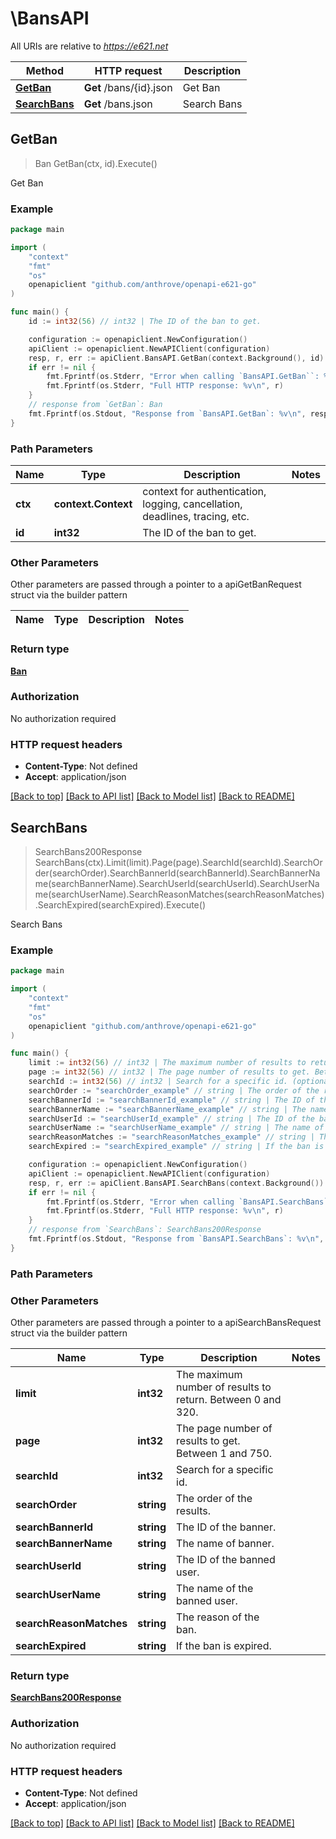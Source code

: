 # \BansAPI

All URIs are relative to *https://e621.net*

Method | HTTP request | Description
------------- | ------------- | -------------
[**GetBan**](BansAPI.md#GetBan) | **Get** /bans/{id}.json | Get Ban
[**SearchBans**](BansAPI.md#SearchBans) | **Get** /bans.json | Search Bans



## GetBan

> Ban GetBan(ctx, id).Execute()

Get Ban

### Example

```go
package main

import (
	"context"
	"fmt"
	"os"
	openapiclient "github.com/anthrove/openapi-e621-go"
)

func main() {
	id := int32(56) // int32 | The ID of the ban to get.

	configuration := openapiclient.NewConfiguration()
	apiClient := openapiclient.NewAPIClient(configuration)
	resp, r, err := apiClient.BansAPI.GetBan(context.Background(), id).Execute()
	if err != nil {
		fmt.Fprintf(os.Stderr, "Error when calling `BansAPI.GetBan``: %v\n", err)
		fmt.Fprintf(os.Stderr, "Full HTTP response: %v\n", r)
	}
	// response from `GetBan`: Ban
	fmt.Fprintf(os.Stdout, "Response from `BansAPI.GetBan`: %v\n", resp)
}
```

### Path Parameters


Name | Type | Description  | Notes
------------- | ------------- | ------------- | -------------
**ctx** | **context.Context** | context for authentication, logging, cancellation, deadlines, tracing, etc.
**id** | **int32** | The ID of the ban to get. | 

### Other Parameters

Other parameters are passed through a pointer to a apiGetBanRequest struct via the builder pattern


Name | Type | Description  | Notes
------------- | ------------- | ------------- | -------------


### Return type

[**Ban**](Ban.md)

### Authorization

No authorization required

### HTTP request headers

- **Content-Type**: Not defined
- **Accept**: application/json

[[Back to top]](#) [[Back to API list]](../README.md#documentation-for-api-endpoints)
[[Back to Model list]](../README.md#documentation-for-models)
[[Back to README]](../README.md)


## SearchBans

> SearchBans200Response SearchBans(ctx).Limit(limit).Page(page).SearchId(searchId).SearchOrder(searchOrder).SearchBannerId(searchBannerId).SearchBannerName(searchBannerName).SearchUserId(searchUserId).SearchUserName(searchUserName).SearchReasonMatches(searchReasonMatches).SearchExpired(searchExpired).Execute()

Search Bans



### Example

```go
package main

import (
	"context"
	"fmt"
	"os"
	openapiclient "github.com/anthrove/openapi-e621-go"
)

func main() {
	limit := int32(56) // int32 | The maximum number of results to return. Between 0 and 320. (optional)
	page := int32(56) // int32 | The page number of results to get. Between 1 and 750. (optional)
	searchId := int32(56) // int32 | Search for a specific id. (optional)
	searchOrder := "searchOrder_example" // string | The order of the results. (optional)
	searchBannerId := "searchBannerId_example" // string | The ID of the banner. (optional)
	searchBannerName := "searchBannerName_example" // string | The name of banner. (optional)
	searchUserId := "searchUserId_example" // string | The ID of the banned user. (optional)
	searchUserName := "searchUserName_example" // string | The name of the banned user. (optional)
	searchReasonMatches := "searchReasonMatches_example" // string | The reason of the ban. (optional)
	searchExpired := "searchExpired_example" // string | If the ban is expired. (optional)

	configuration := openapiclient.NewConfiguration()
	apiClient := openapiclient.NewAPIClient(configuration)
	resp, r, err := apiClient.BansAPI.SearchBans(context.Background()).Limit(limit).Page(page).SearchId(searchId).SearchOrder(searchOrder).SearchBannerId(searchBannerId).SearchBannerName(searchBannerName).SearchUserId(searchUserId).SearchUserName(searchUserName).SearchReasonMatches(searchReasonMatches).SearchExpired(searchExpired).Execute()
	if err != nil {
		fmt.Fprintf(os.Stderr, "Error when calling `BansAPI.SearchBans``: %v\n", err)
		fmt.Fprintf(os.Stderr, "Full HTTP response: %v\n", r)
	}
	// response from `SearchBans`: SearchBans200Response
	fmt.Fprintf(os.Stdout, "Response from `BansAPI.SearchBans`: %v\n", resp)
}
```

### Path Parameters



### Other Parameters

Other parameters are passed through a pointer to a apiSearchBansRequest struct via the builder pattern


Name | Type | Description  | Notes
------------- | ------------- | ------------- | -------------
 **limit** | **int32** | The maximum number of results to return. Between 0 and 320. | 
 **page** | **int32** | The page number of results to get. Between 1 and 750. | 
 **searchId** | **int32** | Search for a specific id. | 
 **searchOrder** | **string** | The order of the results. | 
 **searchBannerId** | **string** | The ID of the banner. | 
 **searchBannerName** | **string** | The name of banner. | 
 **searchUserId** | **string** | The ID of the banned user. | 
 **searchUserName** | **string** | The name of the banned user. | 
 **searchReasonMatches** | **string** | The reason of the ban. | 
 **searchExpired** | **string** | If the ban is expired. | 

### Return type

[**SearchBans200Response**](SearchBans200Response.md)

### Authorization

No authorization required

### HTTP request headers

- **Content-Type**: Not defined
- **Accept**: application/json

[[Back to top]](#) [[Back to API list]](../README.md#documentation-for-api-endpoints)
[[Back to Model list]](../README.md#documentation-for-models)
[[Back to README]](../README.md)

